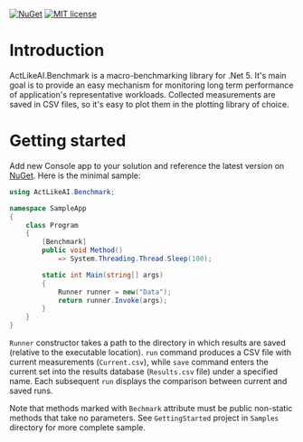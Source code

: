[![NuGet](https://img.shields.io/badge/NuGet-0.2.0-321d4c)](https://www.nuget.org/packages/ActLikeAI.Benchmark/)
[![MIT license](https://img.shields.io/badge/License-MIT-blue)](https://github.com/ActLikeAI/Benchmark/blob/main/LICENSE)

# Introduction

ActLikeAI.Benchmark is a macro-benchmarking library for .Net 5. It's main goal is to provide an easy mechanism for monitoring long term performance of application's representative workloads. Collected measurements are saved in CSV files, so it's easy to plot them in the plotting library of choice.

# Getting started

Add new Console app to your solution and reference the latest version on [NuGet](https://www.nuget.org/packages/ActLikeAI.Benchmark/). Here is the minimal sample:

```C#
using ActLikeAI.Benchmark;

namespace SampleApp
{
    class Program
    {
        [Benchmark]
        public void Method() 
            => System.Threading.Thread.Sleep(100);

        static int Main(string[] args)
        {            
            Runner runner = new("Data");
            return runner.Invoke(args);
        }
    }
}

```
```Runner``` constructor takes a path to the directory in which results are saved (relative to the executable location). ```run``` command produces a CSV file with current measurements (```Current.csv```), while ```save``` command enters the current set into the results database (```Results.csv``` file) under a specified name. Each subsequent ```run``` displays the comparison between current and saved runs.

Note that methods marked with ```Bechmark``` attribute must be public non-static methods that take no parameters. See ```GettingStarted``` project in ```Samples``` directory for more complete sample.

